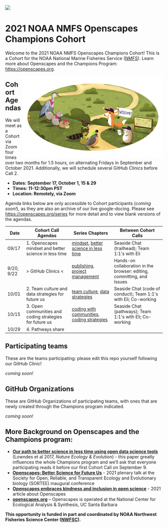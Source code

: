 <a align="left" href="https://github.com/Openscapes/2021-noaa-nmfs"><img src="https://github.githubassets.com/images/modules/logos_page/GitHub-Mark.png" width="35px"></a>

# 2021 NOAA NMFS Openscapes Champions Cohort

Welcome to the 2021 NOAA NMFS Openscapes Champions Cohort! This is a Cohort for the NOAA National Marine Fisheries Service ([NMFS](https://www.fisheries.noaa.gov/)). Learn more about Openscapes and the Champions Program: <https://openscapes.org>. 

<img align="right" src="horst-champions-trailhead.png" width="450">  

## Cohort Agendas

We will meet as a Cohort via Zoom four times over two months for 1.5 hours, on alternating Fridays in September and October 2021. Additionally, we will schedule several GitHub Clinics before Call 2. 

- **Dates: September 17, October 1, 15 & 29**
- **Times: 11-12:30pm PST**
- **Location: Remotely, via Zoom**

Agenda links below are only accessible to Cohort participants (*coming soon!*), as they are also an archive of our live google-docing. Please see <https://openscapes.org/series> for more detail and to view blank versions of the agendas.

Date | Cohort Call Agendas          | Series Chapters |      Between Cohort Calls
----| ------------------|----------------------|--------------------------------
09/17 | 1. Openscapes mindset and better science in less time | [mindset](https://openscapes.github.io/series/mindset), [better science in less time](https://openscapes.github.io/series/bsilt) | Seaside Chat (trailhead); Team 1:1's with Eli
9/20, 9/22 | > GitHub Clinics <| [publishing](https://openscapes.github.io/series/github-pub), [project management](https://openscapes.github.io/series/github-issues) | Hands-on collaboration in the browser: editing, committing, and Issues
10/01 | 2. Team culture and data strategies for future us | [team culture](https://openscapes.github.io/series/team-culture), [data strategies](https://openscapes.github.io/series/data-strategies) | Seaside Chat (code of conduct); Team 1:1's with Eli; Co-working 
10/15 | 3. Open communities and coding strategies for future us | [coding with communities](https://openscapes.github.io/series/communities), [coding strategies](https://openscapes.github.io/series/coding-strategies) | Seaside Chat (pathways); Team 1:1's with Eli; Co-working
10/29 | 4. Pathways share |  | 

## Participating teams

These are the teams participating: please edit this repo yourself following our GitHub Clinic!

*coming soon!*

## GitHub Organizations

These are GitHub Organizations of participating teams, with ones that are newly created through the Champions program indicated.

*coming soon!*

## More Background on Openscapes and the Champions program:

* **[Our path to better science in less time using open data science tools](https://www.nature.com/articles/s41559-017-0160)** (Lowndes et al 2017, _Nature Ecology & Evolution_) - this paper greatly influences the whole Champions program and we’ll ask that everyone participating reads it before our first Cohort Call on September 9. 
* **[Openscapes: Better Science for Future Us](https://docs.google.com/presentation/d/1HGw4P095-lblHiGQHXYidHiVysjrPxuojxTxKtE13vk/edit#slide=id.ge2b7c2f974_0_2017)** - 2021 plenary talk at the Society for Open, Reliable, and Transparent Ecology and Evolutionary biology (SORTEE) inaugural conference 
* **[Openscapes embraces kindness and inclusion in open science](https://sparcopen.org/impact-story/openscapes-embraces-kindness-and-inclusion-of-open-science/)** - 2021 article about Openscapes
* **[openscapes.org](https://openscapes.org/)** – Openscapes is operated at the National Center for Ecological Analysis & Synthesis, UC Santa Barbara

**This opportunity is funded in part and coordinated by NOAA Northwest Fisheries Science Center ([NWFSC](https://www.fisheries.noaa.gov/about/northwest-fisheries-science-center)).**
